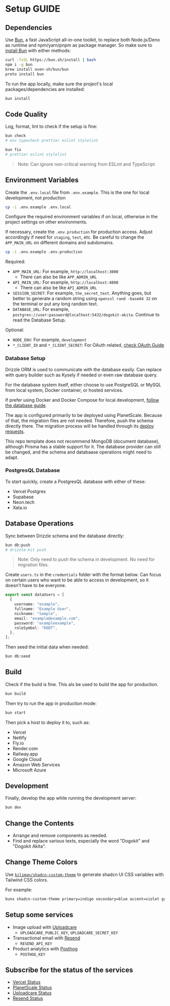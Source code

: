 # Setup GUIDE

## Dependencies

Use [Bun](https://bun.sh), a fast JavaScript all-in-one toolkit, to replace both Node.js/Deno as runtime and npm/yarn/pnpm as package manager. So make sure to [install Bun](https://bun.sh/docs/installation) with either methods:

```sh
curl -fsSL https://bun.sh/install | bash
npm i -g bun
brew install oven-sh/bun/bun
proto install bun
```

To run the app locally, make sure the project's local packages/dependencies are installed:

```sh
bun install
```

## Code Quality

Log, format, lint to check if the setup is fine:

```sh
bun check
# env typecheck prettier eslint stylelint
```

```sh
bun fix
# prettier eslint stylelint
```

> Note: Can ignore non-critical warning from ESLint and TypeScript

## Environment Variables

Create the `.env.local` file from `.env.example`. This is the one for local development, not production

```sh
cp -i .env.example .env.local
```

Configure the required environment variables if on local, otherwise in the project settings on other environments.

If necessary, create the `.env.production` for production access. Adjust accordingly if need for `staging`, `test`, etc. Be careful to change the `APP_MAIN_URL` on different domains and subdomains.

```sh
cp -i .env.example .env.production
```

Required:

- `APP_MAIN_URL`: For example, `http://localhost:3000`
  - There can also be like `APP_ADMIN_URL`
- `API_MAIN_URL`: For example, `http://localhost:4000`
  - There can also be like `API_ADMIN_URL`
- `SESSION_SECRET`: For example, `the_secret_text`. Anything goes, but better to generate a random string using `openssl rand -base64 32` on the terminal or put any long random text.
- `DATABASE_URL`: For example, `postgres://user:password@localhost:5432/dogokit-akita`. Continue to read the Database Setup.

Optional:

- `NODE_ENV`: For example, `development`
- `*_CLIENT_ID` and `*_CLIENT_SECRET`: For OAuth related,
  [check OAuth Guide](guides/oauth.md)

### Database Setup

Drizzle ORM is used to communicate with the database easily. Can replace with query builder such as Kysely if needed or even raw database query.

For the database system itself, either choose to use PostgreSQL or MySQL from local system, Docker container, or hosted services.

If prefer using Docker and Docker Compose for local development, [follow the database guide](guides/database.md).

The app is configured primarily to be deployed using PlanetScale. Because of that, the migration
files are not needed. Therefore, push the schema directly there. The migration process will be
handled through its [deploy requests](https://planetscale.com/docs/concepts/deploy-requests).

This repo template does not recommend MongoDB (document database), although Prisma has a stable
support for it. The database provider can still be changed, and the schema and databaase operations
might need to adapt.

### PostgresQL Database

To start quickly, create a PostgresQL database with either of these:

- Vercel Postgres
- Supabase
- Neon.tech
- Xata.io

## Database Operations

Sync between Drizzle schema and the database directly:

```sh
bun db:push
# drizzle-kit push
```

> Note: Only need to push the schema in development. No need for migration files.

Create `users.ts` in the `credentials` folder with the format below. Can focus on certain users who want to be able to access in development, so it doesn't have to be everyone.

```ts
export const dataUsers = [
  {
    username: "example",
    fullname: "Example User",
    nickname: "Sample",
    email: "example@example.com",
    password: "exampleexample",
    roleSymbol: "ROOT",
  },
];
```

Then seed the initial data when needed:

```sh
bun db:seed
```

## Build

Check if the build is fine. This als be used to build the app for production.

```sh
bun build
```

Then try to run the app in production mode:

```sh
bun start
```

Then pick a host to deploy it to, such as:

- Vercel
- Netlify
- Fly.io
- Render.com
- Railway.app
- Google Cloud
- Amazon Web Services
- Microsoft Azure

## Development

Finally, develop the app while running the development server:

```sh
bun dev
```

## Change the Contents

- Arrange and remove components as needed.
- Find and replace various texts, especially the word "Dogokit" and "Dogokit Akita".

## Change Theme Colors

Use [`kiliman/shadcn-custom-theme`](https://github.com/kiliman/shadcn-custom-theme) to generate shadcn UI CSS variables with Tailwind CSS colors.

For example:

```sh
bunx shadcn-custom-theme primary=indigo secondary=blue accent=violet gray=neutral
```

## Setup some services

- Image upload with [Uploadcare](https://uploadcare.com)
  - `UPLOADCARE_PUBLIC_KEY`, `UPLOADCARE_SECRET_KEY`
- Transactional email with [Resend](https://resend.com)
  - `RESEND_API_KEY`
- Product analytics with [Posthog](https://posthog.com)
  - `POSTHOG_KEY`

## Subscribe for the status of the services

- [Vercel Status](https://vercel-status.com)
- [PlanetScale Status](https://planetscalestatus.com)
- [Uploadcare Status](https://status.uploadcare.com)
- [Resend Status](https://resend-status.com)
